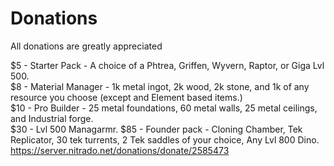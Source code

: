 # Donations
All donations are greatly appreciated
                                        
$5 - Starter Pack - A choice of a Phtrea, Griffen, Wyvern, Raptor, or Giga Lvl 500.                                                                                                                                                                                                  
$8 - Material Manager - 1k metal ingot, 2k wood, 2k stone, and 1k of any resource you choose (except and Element based items.)                                                                                                                                                        
$10 - Pro Builder - 25 metal foundations, 60 metal walls, 25 metal ceilings, and Industrial forge.                                                                                                                                                                                                  
$30 - Lvl 500 Managarmr. 
$85 - Founder pack - Cloning Chamber, Tek Replicator, 30 tek turrents, 2 Tek saddles of your choice, Any Lvl 800 Dino.                                                                                                                                          
https://server.nitrado.net/donations/donate/2585473
